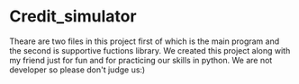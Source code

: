 # Credit_simulator
Theare are two files in this project first of which is the main program and the second is supportive fuctions library. We created this project along with my friend just for fun
and for practicing our skills in python. We are not developer so please don't judge us:)

